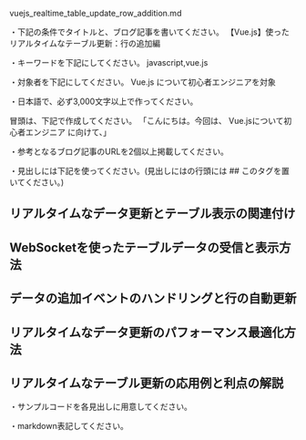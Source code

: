 vuejs_realtime_table_update_row_addition.md

・下記の条件でタイトルと、ブログ記事を書いてください。
【Vue.js】使ったリアルタイムなテーブル更新：行の追加編

・キーワードを下記にしてください。
javascript,vue.js

・対象者を下記にしてください。
  Vue.js について初心者エンジニアを対象


・日本語で、必ず3,000文字以上で作ってください。

冒頭は、下記で作成してください。
「こんにちは。今回は、
Vue.jsについて初心者エンジニア
に向けて、」

・参考となるブログ記事のURLを2個以上掲載してください。

・見出しには下記を使ってください。(見出しにはの行頭には ## このタグを置いてください。)
## リアルタイムなデータ更新とテーブル表示の関連付け
## WebSocketを使ったテーブルデータの受信と表示方法
## データの追加イベントのハンドリングと行の自動更新
## リアルタイムなデータ更新のパフォーマンス最適化方法
## リアルタイムなテーブル更新の応用例と利点の解説

・サンプルコードを各見出しに用意してください。

・markdown表記してください。

